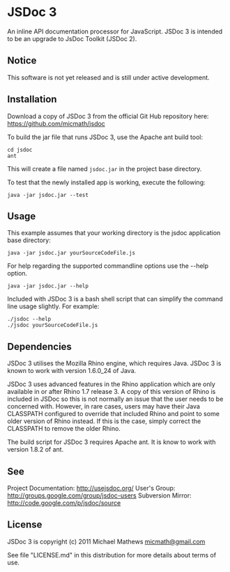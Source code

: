 JSDoc 3
=======

An inline API documentation processor for JavaScript. JSDoc 3 is intended to be
an upgrade to JsDoc Toolkit (JSDoc 2).

Notice
------

This software is not yet released and is still under active development.

Installation
------------

Download a copy of JSDoc 3 from the official Git Hub repository here:
<https://github.com/micmath/jsdoc>

To build the jar file that runs JSDoc 3, use the Apache ant build tool:

    cd jsdoc
    ant

This will create a file named `jsdoc.jar` in the project base directory.

To test that the newly installed app is working, execute the following:

	java -jar jsdoc.jar --test

Usage
-----

This example assumes that your working directory is the jsdoc application base
directory:

    java -jar jsdoc.jar yourSourceCodeFile.js

For help regarding the supported commandline options use the --help option.

	java -jar jsdoc.jar --help

Included with JSDoc 3 is a bash shell script that can simplify the command line
usage slightly. For example:

    ./jsdoc --help
    ./jsdoc yourSourceCodeFile.js

Dependencies
------------

JSDoc 3 utilises the Mozilla Rhino engine, which requires Java. JSDoc 3 is known
to work with version 1.6.0_24 of Java.

JSDoc 3 uses advanced features in the Rhino application which are only
available in or after Rhino 1.7 release 3. A copy of this version of Rhino is
included in JSDoc so this is not normally an issue that the user needs to be
concerned with. However, in rare cases, users may have their Java CLASSPATH
configured to override that included Rhino and point to some older version of
Rhino instead. If this is the case, simply correct the CLASSPATH to remove the
older Rhino.

The build script for JSDoc 3 requires Apache ant. It is know to work with
version 1.8.2 of ant.

See
---

Project Documentation: <http://usejsdoc.org/>
User's Group: <http://groups.google.com/group/jsdoc-users>
Subversion Mirror: <http://code.google.com/p/jsdoc/source>

License
-------

JSDoc 3 is copyright (c) 2011 Michael Mathews <micmath@gmail.com>

See file "LICENSE.md" in this distribution for more details about
terms of use.